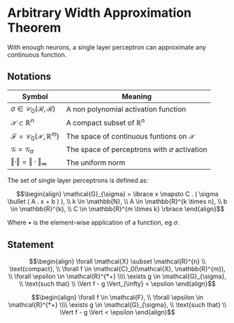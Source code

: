 # Arbitrary Width Approximation Theorem

With enough neurons, a single layer perceptron can approximate any continuous function.

## Notations

| Symbol                                                                    | Meaning                                                                           |
| ------------------------------------------------------------------------- | --------------------------------------------------------------------------------- |
| $\sigma \in \mathcal{C}_0(\mathcal{R}, \mathcal{R})$                      | A non polynomial activation function                                              |
| $\mathcal{X} \subset \mathbb{R}^{n}$                                      | A compact subset of $\mathbb{R}^{n}$                                              |
| $\mathcal{F} = \mathcal{C}_0(\mathcal{X}, \mathbb{R}^{m})$                | The space of continuous funtions on $\mathcal{X}$                                 |
| $\mathcal{G} = \mathcal{G}_{\sigma}$                                      | The space of perceptrons with $\sigma$ activation                                 |
| $\Vert \cdot \Vert = \Vert \cdot \Vert_\infty$                            | The uniform norm                                                                  |

The set of single layer perceptrons is defined as:

$$\begin{align}
\mathcal{G}_{\sigma} = \lbrace x \mapsto C . ( \sigma \bullet ( A . x + b ) ), \\ k \in \mathbb{N}, \\ A \in \mathbb{R}^{k \times n}, \\ b \in \mathbb{R}^{k}, \\ C \in \mathbb{R}^{m \times k} \rbrace
\end{align}$$

Where $\bullet$ is the element-wise application of a function, eg $\sigma$.

## Statement

$$\begin{align}
\forall \mathcal{X} \subset \mathcal{R}^{n} \\ \text{compact}, \\ \forall f \in \mathcal{C}_0(\mathcal{X}, \mathbb{R}^{m}), \\ \forall \epsilon \in \mathcal{R}^{*+} \\\\
\exists g \in \mathcal{G}_{\sigma}, \\ \text{such that} \\ \Vert f - g \Vert_{\infty} < \epsilon
\end{align}$$

$$\begin{align}
\forall f \in \mathcal{F}, \\ \forall \epsilon \in \mathcal{R}^{*+} \\\\
\exists g \in \mathcal{G}_{\sigma}, \\ \text{such that} \\ \Vert f - g \Vert < \epsilon
\end{align}$$
